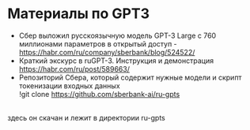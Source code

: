 # Материалы по GPT3
* Сбер выложил русскоязычную модель GPT-3 Large с 760 миллионами параметров в открытый доступ - https://habr.com/ru/company/sberbank/blog/524522/
* Краткий экскурс в ruGPT-3. Инструкция и демонстрация https://habr.com/ru/post/589663/
* Репозиторий Сбера, который содержит нужные модели и скрипт токенизации входных данных<br>
!git clone  https://github.com/sberbank-ai/ru-gpts
<br>
здесь он скачан и лежит в директории ru-gpts
<br>
